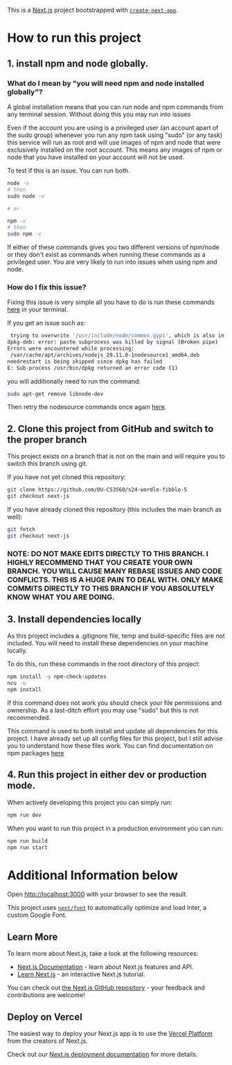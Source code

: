 This is a [Next.js](https://nextjs.org/) project bootstrapped with [`create-next-app`](https://github.com/vercel/next.js/tree/canary/packages/create-next-app).

# How to run this project

## 1. install npm and node globally.

### What do I mean by "you will need npm and node installed globally"?

A global installation means that you can run node and npm commands from any terminal session. Without doing this you may run into issues

Even if the account you are using is a privileged user (an account apart of the sudo group) whenever you run any npm task using "sudo" (or any task) this service will run as root and will use images of npm and node that were exclusively installed on the root account. This means any images of npm or node that you have installed on your account will not be used. 

To test if this is an issue. You can run both.
```bash
node -v
# then
sudo node -v

# or

npm -v
# then
sudo npm -v
```

If either of these commands gives you two different versions of npm/node or they don't exist as commands when running these commands as a privileged user. You are very likely to run into issues when using npm and node.

### How do I fix this issue?
Fixing this issue is very simple all you have to do is run these commands [here](https://deb.nodesource.com/) in your terminal.

If you get an issue such as:
```bash
 trying to overwrite '/usr/include/node/common.gypi', which is also in package libnode-dev 12.22.9~dfsg-1ubuntu3.3
dpkg-deb: error: paste subprocess was killed by signal (Broken pipe)
Errors were encountered while processing:
 /var/cache/apt/archives/nodejs_20.11.0-1nodesource1_amd64.deb
needrestart is being skipped since dpkg has failed
E: Sub-process /usr/bin/dpkg returned an error code (1)
```

you will additionally need to run the command:
```bash
sudo apt-get remove libnode-dev
```

Then retry the nodesource commands once again [here](https://deb.nodesource.com/).

## 2. Clone this project from GitHub and switch to the proper branch

This project exists on a branch that is not on the main and will require you to switch this branch using git.

If you have not yet cloned this repository:
```bash
git clone https://github.com/OU-CS3560/s24-wordle-fibble-5
git checkout next-js
```

If you have already cloned this repository (this includes the main branch as well):
```bash
git fetch
git checkout next-js
```

### NOTE: DO NOT MAKE EDITS DIRECTLY TO THIS BRANCH. I HIGHLY RECOMMEND THAT YOU CREATE YOUR OWN BRANCH. YOU WILL CAUSE MANY REBASE ISSUES AND CODE CONFLICTS. THIS IS A HUGE PAIN TO DEAL WITH. ONLY MAKE COMMITS DIRECTLY TO THIS BRANCH IF YOU ABSOLUTELY KNOW WHAT YOU ARE DOING.

## 3. Install dependencies locally

As this project includes a .gitignore file, temp and build-specific files are not included. You will need to install these dependencies on your machine locally.

To do this, run these commands in the root directory of this project:
```bash
npm install -g npm-check-updates
ncu -u
npm install
```

If this command does not work you should check your file permissions and ownership. As a last-ditch effort you may use "sudo" but this is not recommended. 

This command is used to both install and update all dependencies for this project. I have already set up all config files for this project, but I still advise you to understand how these files work. You can find documentation on npm packages [here](https://docs.npmjs.com/)


## 4. Run this project in either dev or production mode.

When actively developing this project you can simply run:
```bash
npm run dev
```

When you want to run this project in a production environment you can run:
```bash
npm run build
npm run start
```


# Additional Information below

Open [http://localhost:3000](http://localhost:3000) with your browser to see the result.

This project uses [`next/font`](https://nextjs.org/docs/basic-features/font-optimization) to automatically optimize and load Inter, a custom Google Font.

## Learn More

To learn more about Next.js, take a look at the following resources:

- [Next.js Documentation](https://nextjs.org/docs) - learn about Next.js features and API.
- [Learn Next.js](https://nextjs.org/learn) - an interactive Next.js tutorial.

You can check out [the Next.js GitHub repository](https://github.com/vercel/next.js/) - your feedback and contributions are welcome!

## Deploy on Vercel

The easiest way to deploy your Next.js app is to use the [Vercel Platform](https://vercel.com/new?utm_medium=default-template&filter=next.js&utm_source=create-next-app&utm_campaign=create-next-app-readme) from the creators of Next.js.

Check out our [Next.js deployment documentation](https://nextjs.org/docs/deployment) for more details.
